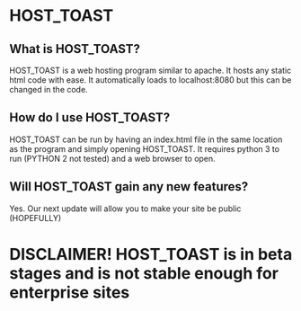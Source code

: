 # HOST_TOAST

## What is HOST_TOAST?

HOST_TOAST is a web hosting program similar to apache.
It hosts any static html code with ease. It automatically loads to localhost:8080 but this can be changed in the code.

## How do I use HOST_TOAST?

HOST_TOAST can be run by having an index.html file in the same location as the program and simply opening HOST_TOAST.
It requires python 3 to run (PYTHON 2 not tested) and a web browser to open.

## Will HOST_TOAST gain any new features?

Yes. Our next update will allow you to make your site be public (HOPEFULLY)


# DISCLAIMER! HOST_TOAST is in beta stages and is not stable enough for enterprise sites
